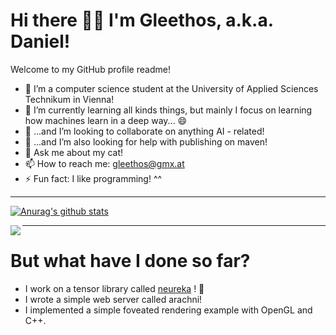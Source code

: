 # Hi there 👋😄 I'm Gleethos, a.k.a. Daniel! #

Welcome to my GitHub profile readme!

- :microscope: I’m a computer science student at the University of Applied Sciences Technikum in Vienna!
- 🌱 I’m currently learning all kinds things, but mainly I focus on learning how machines learn in a deep way... 😄
- 👯 ...and I’m looking to collaborate on anything AI - related! 
- 🤔 ...and I’m also looking for help with publishing on maven!
- 💬 Ask me about my cat!
- 📫 How to reach me: gleethos@gmx.at
- ⚡ Fun fact: I like programming! ^^

---

[![Anurag's github stats](https://github-readme-stats.vercel.app/api?username=Gleethos)](https://github.com/anuraghazra/github-readme-stats)

<img align="left" src="(https://github-readme-stats.vercel.app/api?username=Gleethos" /> 

---

# But what have I done so far? 

- I work on a tensor library called [neureka](https://github.com/Gleethos/neureka) ! 🔭
- I wrote a simple web server called arachni!
- I implemented a simple foveated rendering example with OpenGL and C++. 
